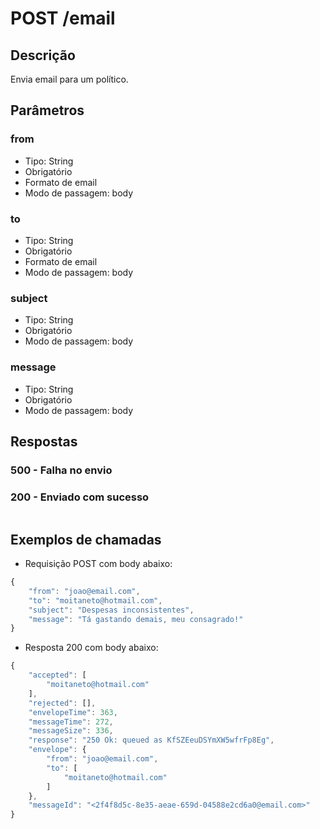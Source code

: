 # POST /email
## Descrição
Envia email para um político.
## Parâmetros
### from
- Tipo: String
- Obrigatório
- Formato de email
- Modo de passagem: body
### to
- Tipo: String
- Obrigatório
- Formato de email
- Modo de passagem: body
### subject
- Tipo: String
- Obrigatório
- Modo de passagem: body
### message
- Tipo: String
- Obrigatório
- Modo de passagem: body
## Respostas
### 500 - Falha no envio
### 200 - Enviado com sucesso
```js
```
## Exemplos de chamadas
- Requisição POST com body abaixo:
```js
{
	"from": "joao@email.com",
	"to": "moitaneto@hotmail.com",
	"subject": "Despesas inconsistentes",
	"message": "Tá gastando demais, meu consagrado!"
}
```
- Resposta 200 com body abaixo:
```js
{
	"accepted": [
		"moitaneto@hotmail.com"
	],
	"rejected": [],
	"envelopeTime": 363,
	"messageTime": 272,
	"messageSize": 336,
	"response": "250 Ok: queued as KfSZEeuDSYmXW5wfrFp8Eg",
	"envelope": {
		"from": "joao@email.com",
		"to": [
			"moitaneto@hotmail.com"
		]
	},
	"messageId": "<2f4f8d5c-8e35-aeae-659d-04588e2cd6a0@email.com>"
}
```